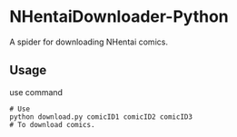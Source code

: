 # NHentaiDownloader-Python
A spider for downloading NHentai comics.

## Usage

use command

```
# Use
python download.py comicID1 comicID2 comicID3
# To download comics.
```